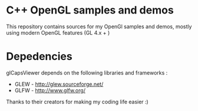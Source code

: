 # C++ OpenGL samples and demos

This repository contains sources for my OpenGl samples and demos, mostly
using modern OpenGL features (GL 4.x + )

# Depedencies

glCapsViewer depends on the following libraries and frameworks :

- GLEW - http://glew.sourceforge.net/
- GLFW - http://www.glfw.org/

Thanks to their creators for making my coding life easier :)